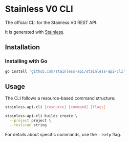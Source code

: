 # Stainless V0 CLI

The official CLI for the Stainless V0 REST API.

It is generated with [Stainless](https://www.stainless.com/).

## Installation

### Installing with Go

<!-- x-release-please-start-version -->

```sh
go install 'github.com/stainless-api/stainless-api-cli'
```

<!-- x-release-please-end -->

## Usage

The CLI follows a resource-based command structure:

```sh
stainless-api-cli [resource] [command] [flags]
```

```sh
stainless-api-cli builds create \
  --project project \
  --revision string
```

For details about specific commands, use the `--help` flag.
